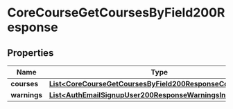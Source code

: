 

# CoreCourseGetCoursesByField200Response


## Properties

| Name | Type | Description | Notes |
|------------ | ------------- | ------------- | -------------|
|**courses** | [**List&lt;CoreCourseGetCoursesByField200ResponseCoursesInner&gt;**](CoreCourseGetCoursesByField200ResponseCoursesInner.md) |  |  |
|**warnings** | [**List&lt;AuthEmailSignupUser200ResponseWarningsInner&gt;**](AuthEmailSignupUser200ResponseWarningsInner.md) |  |  [optional] |



